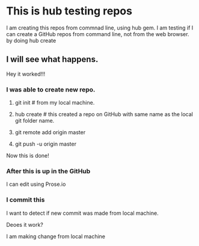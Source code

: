 # This is hub testing repos

I am creating this repos from commnad line, using hub gem.
I am testing if I can create a GitHub repos from command line, not from the web browser.
by doing hub create

## I will see what happens.

Hey it worked!!!

### I was able to create new repo.

1. git init    # from my local machine.

1. hub create  # this created a repo on GitHub with same name as the local git folder name.  

1. git remote add origin master 

1. git push -u origin master

Now this is done! 

### After this is up in the GitHub

I can edit using Prose.io

### I commit this

I want to detect if new commit was made from local machine.

Deoes it work?

I am making change from local machine
